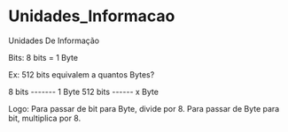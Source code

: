 # Unidades_Informacao
Unidades De Informação 

 Bits: 8 bits = 1 Byte
  
 Ex: 512 bits equivalem a quantos Bytes?
  
  8 bits ------- 1 Byte
  512 bits ------ x Byte
  
  Logo: Para passar de bit para Byte, divide por 8.
  	Para passar de Byte para bit, multiplica por 8.
